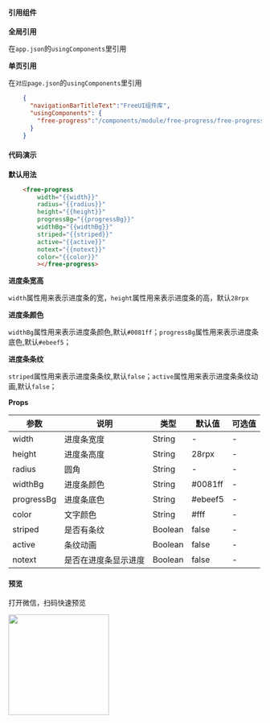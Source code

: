 #### 引用组件

**全局引用**

在`app.json`的`usingComponents`里引用

**单页引用**

在`对应page.json`的`usingComponents`里引用
```json
	{
	  "navigationBarTitleText":"FreeUI组件库",
	  "usingComponents": {
		"free-progress":"/components/module/free-progress/free-progress"
	  }
	}
```

#### 代码演示

**默认用法**

```html
	<free-progress 
	    width="{{width}}"
	    radius="{{radius}}"
	    height="{{height}}"
	    progressBg="{{progressBg}}"
	    widthBg="{{widthBg}}"
	    striped="{{striped}}"
	    active="{{active}}"
	    notext="{{notext}}" 
	    color="{{color}}"
	    ></free-progress>
```

**进度条宽高**

`width`属性用来表示进度条的宽，`height`属性用来表示进度条的高，默认`28rpx`

**进度条颜色**

`widthBg`属性用来表示进度条颜色,默认`#0081ff`；`progressBg`属性用来表示进度条底色,默认`#ebeef5`；

**进度条条纹**

`striped`属性用来表示进度条条纹,默认`false`；`active`属性用来表示进度条条纹动画,默认`false`；

**Props**

| 参数     | 说明                                                   | 类型          | 默认值      | 可选值 |
| -------- | ------------------------------------------------------ | ------------- | ----------- | ------ |
| width   | 进度条宽度                           | String        | -      | -      |
| height   | 进度条高度              | String        | 28rpx      | -      |
| radius   | 圆角                | String        | -      | -      |
| widthBg      | 进度条颜色                         | String       | #0081ff           | -      |
| progressBg   |  进度条底色                | String         | #ebeef5          | -      |
| color     |  文字颜色           | String        | #fff | - |
| striped     | 是否有条纹            | Boolean        | false | - |
| active     | 条纹动画            | Boolean        | false | - |
| notext     | 是否在进度条显示进度            | Boolean        | false | - |
                

#### 预览

打开微信，扫码快速预览

<div align="left"><image src="https://z3.ax1x.com/2021/06/01/2nN0yt.jpg" width="200" height="200"> </image></div>
